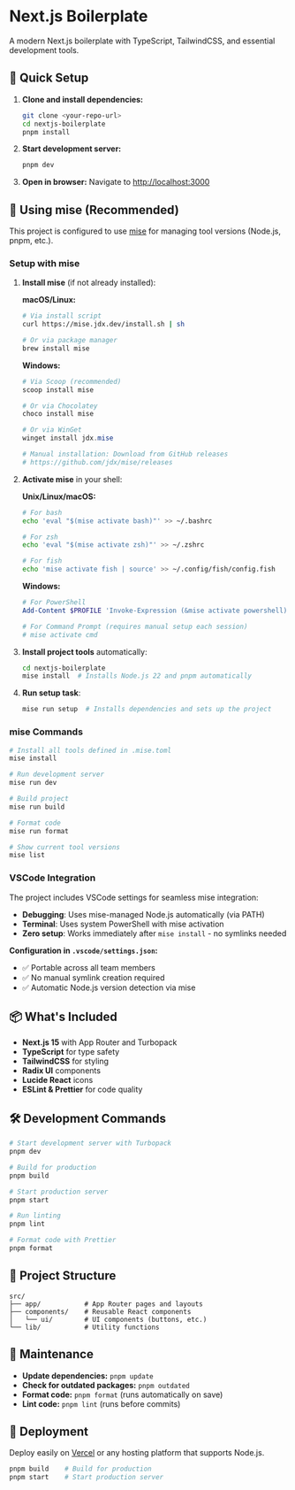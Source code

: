 # Next.js Boilerplate

A modern Next.js boilerplate with TypeScript, TailwindCSS, and essential development tools.

## 🚀 Quick Setup

1. **Clone and install dependencies:**

   ```bash
   git clone <your-repo-url>
   cd nextjs-boilerplate
   pnpm install
   ```

2. **Start development server:**

   ```bash
   pnpm dev
   ```

3. **Open in browser:**
   Navigate to [http://localhost:3000](http://localhost:3000)

## 🔧 Using mise (Recommended)

This project is configured to use [mise](https://mise.jdx.dev/) for managing tool versions (Node.js, pnpm, etc.).

### Setup with mise

1. **Install mise** (if not already installed):

   **macOS/Linux:**

   ```bash
   # Via install script
   curl https://mise.jdx.dev/install.sh | sh

   # Or via package manager
   brew install mise
   ```

   **Windows:**

   ```powershell
   # Via Scoop (recommended)
   scoop install mise

   # Or via Chocolatey
   choco install mise

   # Or via WinGet
   winget install jdx.mise

   # Manual installation: Download from GitHub releases
   # https://github.com/jdx/mise/releases
   ```

2. **Activate mise** in your shell:

   **Unix/Linux/macOS:**

   ```bash
   # For bash
   echo 'eval "$(mise activate bash)"' >> ~/.bashrc

   # For zsh
   echo 'eval "$(mise activate zsh)"' >> ~/.zshrc

   # For fish
   echo 'mise activate fish | source' >> ~/.config/fish/config.fish
   ```

   **Windows:**

   ```powershell
   # For PowerShell
   Add-Content $PROFILE 'Invoke-Expression (&mise activate powershell)'

   # For Command Prompt (requires manual setup each session)
   # mise activate cmd
   ```

3. **Install project tools** automatically:

   ```bash
   cd nextjs-boilerplate
   mise install  # Installs Node.js 22 and pnpm automatically
   ```

4. **Run setup task**:
   ```bash
   mise run setup  # Installs dependencies and sets up the project
   ```

### mise Commands

```bash
# Install all tools defined in .mise.toml
mise install

# Run development server
mise run dev

# Build project
mise run build

# Format code
mise run format

# Show current tool versions
mise list
```

### VSCode Integration

The project includes VSCode settings for seamless mise integration:

- **Debugging**: Uses mise-managed Node.js automatically (via PATH)
- **Terminal**: Uses system PowerShell with mise activation
- **Zero setup**: Works immediately after `mise install` - no symlinks needed

**Configuration in `.vscode/settings.json`:**

- ✅ Portable across all team members
- ✅ No manual symlink creation required
- ✅ Automatic Node.js version detection via mise

## 📦 What's Included

- **Next.js 15** with App Router and Turbopack
- **TypeScript** for type safety
- **TailwindCSS** for styling
- **Radix UI** components
- **Lucide React** icons
- **ESLint & Prettier** for code quality

## 🛠️ Development Commands

```bash
# Start development server with Turbopack
pnpm dev

# Build for production
pnpm build

# Start production server
pnpm start

# Run linting
pnpm lint

# Format code with Prettier
pnpm format
```

## 📁 Project Structure

```
src/
├── app/           # App Router pages and layouts
├── components/    # Reusable React components
│   └── ui/        # UI components (buttons, etc.)
└── lib/           # Utility functions
```

## 🔧 Maintenance

- **Update dependencies:** `pnpm update`
- **Check for outdated packages:** `pnpm outdated`
- **Format code:** `pnpm format` (runs automatically on save)
- **Lint code:** `pnpm lint` (runs before commits)

## 🚀 Deployment

Deploy easily on [Vercel](https://vercel.com/new) or any hosting platform that supports Node.js.

```bash
pnpm build    # Build for production
pnpm start    # Start production server
```
